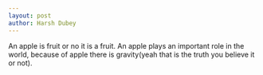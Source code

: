 ```yaml
---
layout: post
author: Harsh Dubey
---
```


An apple is fruit or no it is a fruit. An apple plays an important role in the world, because of apple there is gravity(yeah that is the truth you believe it or not).

